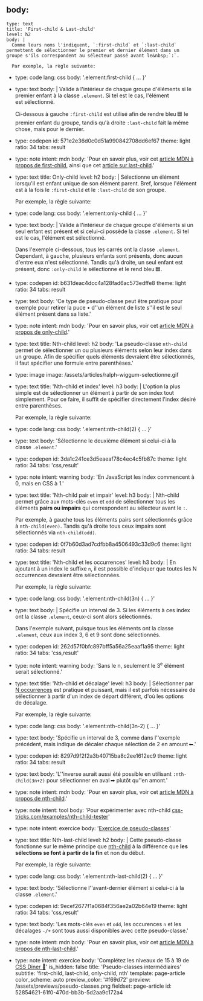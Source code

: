 body:
  -
    type: text
    title: 'First-child & Last-child'
    level: h2
    body: |
      Comme leurs noms l'indiquent, `:first-child` et `:last-child` permettent de sélectionner le premier et dernier élément dans un groupe s'ils correspondent au sélecteur passé avant le&nbsp;`:`.
      
      Par exemple, la règle suivante:
  -
    type: code
    lang: css
    body: '.element:first-child { ... }'
  -
    type: text
    body: |
      Valide à l'intérieur de chaque groupe d'éléments si le premier enfant à la classe `.element`. Si tel est le cas, l'élément est&nbsp;sélectionné.
      
      Ci-dessous à gauche `:first-child` est utilisé afin de rendre bleu&thinsp;🟦 le premier enfant du groupe, tandis qu'à droite `:last-child` fait la même chose, mais pour le&nbsp;dernier.
  -
    type: codepen
    id: 571e2e36d0c0d51a990842708dd6ef67
    theme: light
    ratio: 34
    tabs: result
  -
    type: note
    intent: mdn
    body: 'Pour en savoir plus, voir cet [article MDN à propos de first-child](https://developer.mozilla.org/fr/docs/Web/CSS/:first-child), ainsi que cet [article sur&nbsp;last-child](https://developer.mozilla.org/fr/docs/Web/CSS/:last-child).'
  -
    type: text
    title: Only-child
    level: h2
    body: |
      Sélectionne un élément lorsqu'il est enfant unique de son élément parent. Bref, lorsque l'élément est à la fois le `:first-child` et le `:last-child` de son&nbsp;groupe.
      
      Par exemple, la règle&nbsp;suivante:
  -
    type: code
    lang: css
    body: '.element:only-child { ... }'
  -
    type: text
    body: |
      Valide à l'intérieur de chaque groupe d'éléments si un seul enfant est présent et si celui-ci possède la classe `.element`. Si tel est le cas, l'élément est&nbsp;sélectionné.
      
      Dans l'exemple ci-dessous, tous les carrés ont la classe `.element`. Cependant, à gauche, plusieurs enfants sont présents, donc aucun d'entre eux n'est sélectionné. Tandis qu'à droite, un seul enfant est présent, donc `:only-child` le sélectionne et le rend bleu&thinsp;🟦.
  -
    type: codepen
    id: b631deac4dcc4a128fad6ac573edffe8
    theme: light
    ratio: 34
    tabs: result
  -
    type: text
    body: 'Ce type de pseudo-classe peut être pratique pour exemple pour retirer la puce • d''un élément de liste s''il est le seul élément présent dans sa&nbsp;liste.'
  -
    type: note
    intent: mdn
    body: 'Pour en savoir plus, voir cet [article MDN à propos de&nbsp;only-child](https://developer.mozilla.org/fr/docs/Web/CSS/:only-child).'
  -
    type: text
    title: Nth-child
    level: h2
    body: 'La pseudo-classe `nth-child` permet de sélectionner un ou plusieurs éléments selon leur index dans un groupe. Afin de spécifier quels éléments devraient être sélectionnés, il faut spécifier une formule entre&nbsp;parenthèses.'
  -
    type: image
    image: /assets/articles/ralph-wiggum-selectionne.gif
  -
    type: text
    title: 'Nth-child et index'
    level: h3
    body: |
      L'option la plus simple est de sélectionner un élément à partir de son index tout simplement. Pour ce faire, il suffit de spécifier directement l'index désiré entre&nbsp;parenthèses.
      
      Par exemple, la règle&nbsp;suivante:
  -
    type: code
    lang: css
    body: '.element:nth-child(2) { ... }'
  -
    type: text
    body: 'Sélectionne le deuxième élément si celui-ci à la classe&nbsp;`.element`.'
  -
    type: codepen
    id: 3da1c241ce3d5eaeaf78c4ec4c5fb87c
    theme: light
    ratio: 34
    tabs: 'css,result'
  -
    type: note
    intent: warning
    body: 'En JavaScript les index commencent à 0, mais en CSS à&nbsp;1.'
  -
    type: text
    title: 'Nth-child pair et impair'
    level: h3
    body: |
      Nth-child permet grâce aux mots-clés `even` et `odd` de sélectionner tous les éléments **pairs ou impairs** qui correspondent au sélecteur avant le&nbsp;`:`. 
      
      Par exemple, à gauche tous les éléments pairs sont sélectionnés grâce à `nth-child(even)`. Tandis qu'à droite tous ceux impairs sont sélectionnés via&nbsp;`nth-child(odd)`.
  -
    type: codepen
    id: 0f7b60d3ad7cdfbb8a4506493c33d9c6
    theme: light
    ratio: 34
    tabs: result
  -
    type: text
    title: 'Nth-child et les occurrences'
    level: h3
    body: |
      En ajoutant à un index le suffixe&nbsp;`n`, il est possible d'indiquer que toutes les N occurrences devraient être&nbsp;sélectionnées.
      
      Par exemple, la règle suivante:
  -
    type: code
    lang: css
    body: '.element:nth-child(3n) { ... }'
  -
    type: text
    body: |
      Spécifie un interval de&nbsp;3. Si les éléments à ces index ont la classe `.element`, ceux-ci sont alors&nbsp;sélectionnés.
      
      Dans l'exemple suivant, puisque tous les éléments ont la classe `.element`, ceux aux index 3, 6 et 9 sont donc&nbsp;sélectionnés.
  -
    type: codepen
    id: 262d57f0bfc897bff5a56a25eaaf1a95
    theme: light
    ratio: 34
    tabs: 'css,result'
  -
    type: note
    intent: warning
    body: 'Sans le n, seulement le 3<sup>e</sup> élément serait&nbsp;sélectionné.'
  -
    type: text
    title: 'Nth-child et décalage'
    level: h3
    body: |
      Sélectionner par [N occurrences](#nth-child-et-les-occurrences) est pratique et puissant, mais il est parfois nécessaire de sélectionner à partir d'un index de départ différent, d'où les options de&nbsp;décalage.
      
      Par exemple, la règle&nbsp;suivante:
  -
    type: code
    lang: css
    body: '.element:nth-child(3n-2) { ... }'
  -
    type: text
    body: 'Spécifie un interval de 3, comme dans l''exemple précédent, mais indique de décaler chaque sélection de 2 en&nbsp;amount&thinsp;⬅.'
  -
    type: codepen
    id: 8297d9f2f2a3b40715ba8c2ee1612ec9
    theme: light
    ratio: 34
    tabs: result
  -
    type: text
    body: 'L''inverse aurait aussi été possible en utilisant `:nth-child(3n+2)` pour sélectionner en aval&thinsp;➡ plutôt qu''en&nbsp;amont.'
  -
    type: note
    intent: mdn
    body: 'Pour en savoir plus, voir cet [article MDN à propos de&nbsp;nth-child](https://developer.mozilla.org/fr/docs/Web/CSS/:nth-child).'
  -
    type: note
    intent: tool
    body: 'Pour expérimenter avec nth-child [css-tricks.com/examples/nth-child-tester](https://css-tricks.com/examples/nth-child-tester/)'
  -
    type: note
    intent: exercice
    body: '[Exercice de pseudo-classes](https://smnarnold.com/exercice/css/pseudo-classes-intermediaires)'
  -
    type: text
    title: Nth-last-child
    level: h2
    body: |
      Cette pseudo-classe fonctionne sur le même principe que [nth-child](#nth-child) à la différence que **les sélections se font à partir de la fin** et non du&nbsp;début.
      
      Par exemple, la règle&nbsp;suivante:
  -
    type: code
    lang: css
    body: '.element:nth-last-child(2) { ... }'
  -
    type: text
    body: 'Sélectionne l''avant-dernier élément si celui-ci à la classe&nbsp;`.element`.'
  -
    type: codepen
    id: 9ecef2677f1a0684f356ae2a02b64e19
    theme: light
    ratio: 34
    tabs: 'css,result'
  -
    type: text
    body: 'Les mots-clés `even` et `odd`, les occurences `n` et les décalages `-/+` sont tous aussi disponibles avec cette&nbsp;pseudo-classe.'
  -
    type: note
    intent: mdn
    body: 'Pour en savoir plus, voir cet [article MDN à propos de&nbsp;nth-last-child](https://developer.mozilla.org/fr/docs/Web/CSS/:nth-last-child).'
  -
    type: note
    intent: exercice
    body: 'Complétez les niveaux de 15 à 19 de [CSS Diner&nbsp;🍎](https://flukeout.github.io/)'
is_hidden: false
title: 'Pseudo-classes intermédiaires'
subtitle: 'first-child, last-child, only-child, nth'
template: page-article
color_scheme: auto
preview_color: '#f69d72'
preview: /assets/previews/pseudo-classes.png
fieldset: page-article
id: 52854621-61f0-470d-bb3b-5d2aa9c172a4
